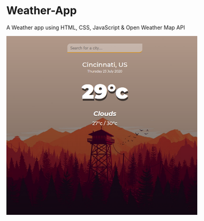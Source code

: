 # Weather-App
A Weather app using HTML, CSS, JavaScript &amp; Open Weather Map API


<img width="500" alt="Weather App" src="https://raw.githubusercontent.com/codebyjustin/Weather-App/master/Capture.PNG">

